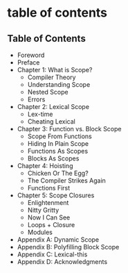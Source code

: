 # table of contents

## Table of Contents

* Foreword
* Preface
* Chapter 1: What is Scope?
  * Compiler Theory
  * Understanding Scope
  * Nested Scope
  * Errors
* Chapter 2: Lexical Scope
  * Lex-time
  * Cheating Lexical
* Chapter 3: Function vs. Block Scope
  * Scope From Functions
  * Hiding In Plain Scope
  * Functions As Scopes
  * Blocks As Scopes
* Chapter 4: Hoisting
  * Chicken Or The Egg?
  * The Compiler Strikes Again
  * Functions First
* Chapter 5: Scope Closures
  * Enlightenment
  * Nitty Gritty
  * Now I Can See
  * Loops + Closure
  * Modules
* Appendix A: Dynamic Scope
* Appendix B: Polyfilling Block Scope
* Appendix C: Lexical-this
* Appendix D: Acknowledgments

